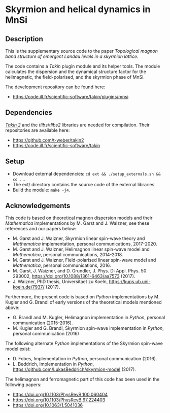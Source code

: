 # Skyrmion and helical dynamics in MnSi


## Description
This is the supplementary source code to the paper
*Topological magnon band structure of emergent Landau levels in a skyrmion lattice*.

The code contains a *Takin* plugin module and its helper tools.
The module calculates the dispersion and the dynamical structure factor for the helimagnetic, the field-polarised, and the skyrmion phase of MnSi.

The development repository can be found here:
- https://code.ill.fr/scientific-software/takin/plugins/mnsi


## Dependencies
[*Takin 2*](https://doi.org/10.5281/zenodo.4117437) and the *tlibs*/*tlibs2* libraries are needed for compilation.
Their repositories are available here:
- https://github.com/t-weber/takin2
- https://code.ill.fr/scientific-software/takin


## Setup
- Download external dependencies: `cd ext && ./setup_externals.sh && cd ..`.
- The ext/ directory contains the source code of the external libraries.
- Build the module: `make -j4`.


## Acknowledgements
This code is based on theoretical magnon dispersion models and their *Mathematica* implementations by M. Garst and J. Waizner, see these references and our papers below:
- M. Garst and J. Waizner, Skyrmion linear spin-wave theory and *Mathematica* implementation, personal communications, 2017-2020.
- M. Garst and J. Waizner, Helimagnon linear spin-wave model and *Mathematica*, personal communications, 2014-2018.
- M. Garst and J. Waizner, Field-polarised linear spin-wave model and *Mathematica*, personal communications, 2016.
- M. Garst, J. Waizner, and D. Grundler, J. Phys. D: Appl. Phys. 50 293002, https://doi.org/10.1088/1361-6463/aa7573 (2017).
- J. Waizner, PhD thesis, Universitaet zu Koeln, https://kups.ub.uni-koeln.de/7937/ (2017).

Furthermore, the present code is based on *Python* implementations by M. Kugler and G. Brandl of early versions of the theoretical models mentioned above:
- G. Brandl and M. Kugler, Helimagnon implementation in *Python*, personal communication (2015-2016).
- M. Kugler and G. Brandl, Skyrmion spin-wave implementation in *Python*, personal communication (2016)

The following alternate *Python* implementations of the Skyrmion spin-wave model exist:
- D. Fobes, Implementation in *Python*, personal communication (2016).
- L. Beddrich, Implementation in *Python*, https://github.com/LukasBeddrich/skyrmion-model (2017).

The helimagnon and ferromagnetic part of this code has been used in the following papers:
- https://doi.org/10.1103/PhysRevB.100.060404
- https://doi.org/10.1103/PhysRevB.97.224403
- https://doi.org/10.1063/1.5041036
